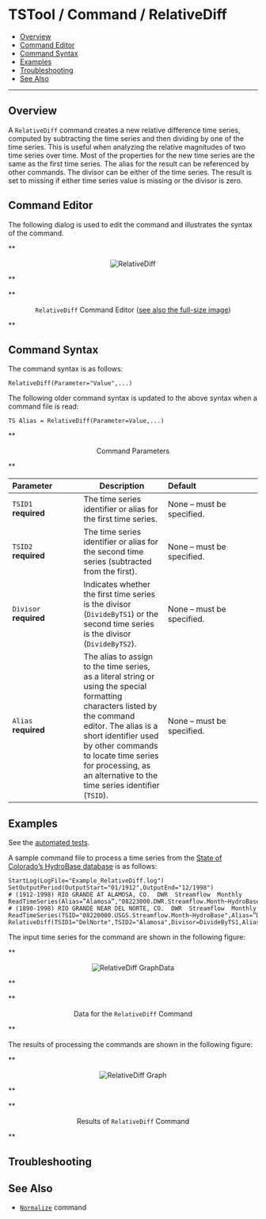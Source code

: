 # TSTool / Command / RelativeDiff #

* [Overview](#overview)
* [Command Editor](#command-editor)
* [Command Syntax](#command-syntax)
* [Examples](#examples)
* [Troubleshooting](#troubleshooting)
* [See Also](#see-also)

-------------------------

## Overview ##

A `RelativeDiff` command creates a new relative difference time series,
computed by subtracting the time series and then dividing by one of the time series.
This is useful when analyzing the relative magnitudes of two time series over time.
Most of the properties for the new time series are the same as the first time series.
The alias for the result can be referenced by other commands.
The divisor can be either of the time series.
The result is set to missing if either time series value is missing or the divisor is zero.

## Command Editor ##

The following dialog is used to edit the command and illustrates the syntax of the command.

**<p style="text-align: center;">
![RelativeDiff](RelativeDiff.png)
</p>**

**<p style="text-align: center;">
`RelativeDiff` Command Editor (<a href="../RelativeDiff.png">see also the full-size image</a>)
</p>**

## Command Syntax ##

The command syntax is as follows:

```text
RelativeDiff(Parameter="Value",...)
```
The following older command syntax is updated to the above syntax when a command file is read:

```
TS Alias = RelativeDiff(Parameter=Value,...)
```

**<p style="text-align: center;">
Command Parameters
</p>**

|**Parameter**&nbsp;&nbsp;&nbsp;&nbsp;&nbsp;&nbsp;&nbsp;&nbsp;&nbsp;&nbsp;&nbsp;|**Description**|**Default**&nbsp;&nbsp;&nbsp;&nbsp;&nbsp;&nbsp;&nbsp;&nbsp;&nbsp;&nbsp;&nbsp;&nbsp;&nbsp;&nbsp;&nbsp;&nbsp;&nbsp;&nbsp;&nbsp;&nbsp;&nbsp;&nbsp;&nbsp;&nbsp;&nbsp;&nbsp;&nbsp;|
|--------------|-----------------|-----------------|
|`TSID1`<br>**required**|The time series identifier or alias for the first time series.|None – must be specified.|
|`TSID2`<br>**required**|The time series identifier or alias for the second time series (subtracted from the first).|None – must be specified.|
|`Divisor`<br>**required**|Indicates whether the first time series is the divisor (`DivideByTS1`) or the second time series is the divisor (`DivideByTS2`).|None – must be specified.|
|`Alias`<br>**required**|The alias to assign to the time series, as a literal string or using the special formatting characters listed by the command editor.  The alias is a short identifier used by other commands to locate time series for processing, as an alternative to the time series identifier (`TSID`).|None – must be specified.|

## Examples ##

See the [automated tests](https://github.com/OpenCDSS/cdss-app-tstool-test/tree/master/test/commands/RelativeDiff).

A sample command file to process a time series from the [State of Colorado’s HydroBase database](../../datastore-ref/CO-HydroBase/CO-HydroBase.md)
is as follows:

```text
StartLog(LogFile="Example_RelativeDiff.log")
SetOutputPeriod(OutputStart="01/1912",OutputEnd="12/1998")
# (1912-1998) RIO GRANDE AT ALAMOSA, CO.  DWR  Streamflow  Monthly
ReadTimeSeries(Alias=”Alamosa”,"08223000.DWR.Streamflow.Month~HydroBase")
# (1890-1998) RIO GRANDE NEAR DEL NORTE, CO.  DWR  Streamflow  Monthly
ReadTimeSeries(TSID="08220000.USGS.Streamflow.Month~HydroBase",Alias=”DelNorte”)
RelativeDiff(TSID1="DelNorte",TSID2="Alamosa",Divisor=DivideByTS1,Alias=”RelativeDiff”)
```
The input time series for the command are shown in the following figure:

**<p style="text-align: center;">
![RelativeDiff GraphData](RelativeDiff_GraphData.png)
</p>**

**<p style="text-align: center;">
Data for the `RelativeDiff` Command
</p>**

The results of processing the commands are shown in the following figure:

**<p style="text-align: center;">
![RelativeDiff Graph](RelativeDiff_Graph.png)
</p>**

**<p style="text-align: center;">
Results of `RelativeDiff` Command
</p>**

## Troubleshooting ##

## See Also ##

* [`Normalize`](../Normalize/Normalize.md) command
